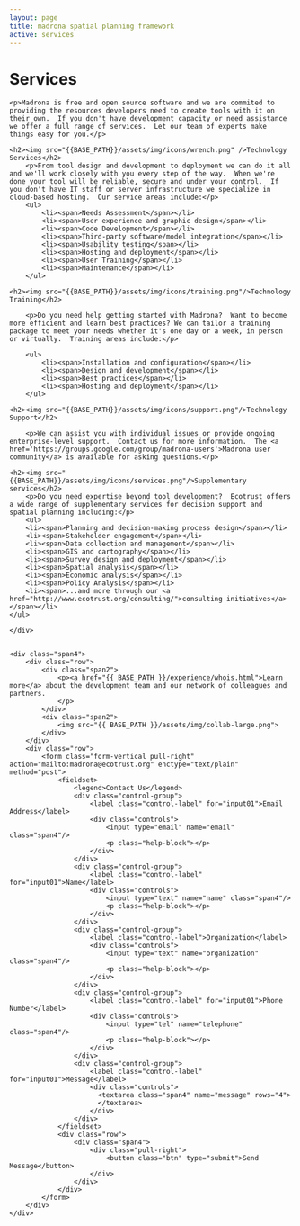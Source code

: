 ```yaml
---
layout: page
title: madrona spatial planning framework
active: services
---
```

<h1>Services</h1>
<div class="row services">
    <div class="span8">

    <p>Madrona is free and open source software and we are commited to providing the resources developers need to create tools with it on their own.  If you don't have development capacity or need assistance we offer a full range of services.  Let our team of experts make things easy for you.</p>
    
    <h2><img src="{{BASE_PATH}}/assets/img/icons/wrench.png" />Technology Services</h2>            
        <p>From tool design and development to deployment we can do it all and we'll work closely with you every step of the way.  When we're done your tool will be reliable, secure and under your control.  If you don't have IT staff or server infrastructure we specialize in cloud-based hosting.  Our service areas include:</p>
        <ul>
            <li><span>Needs Assessment</span></li>
            <li><span>User experience and graphic design</span></li>
            <li><span>Code Development</span></li>
            <li><span>Third-party software/model integration</span></li>
            <li><span>Usability testing</span></li>
            <li><span>Hosting and deployment</span></li>
            <li><span>User Training</span></li>
            <li><span>Maintenance</span></li>
        </ul>   

    <h2><img src="{{BASE_PATH}}/assets/img/icons/training.png"/>Technology Training</h2>

        <p>Do you need help getting started with Madrona?  Want to become more efficient and learn best practices? We can tailor a training package to meet your needs whether it's one day or a week, in person or virtually.  Training areas include:</p>

        <ul>
            <li><span>Installation and configuration</span></li>
            <li><span>Design and development</span></li>
            <li><span>Best practices</span></li>
            <li><span>Hosting and deployment</span></li>
        </ul>

    <h2><img src="{{BASE_PATH}}/assets/img/icons/support.png"/>Technology Support</h2>

        <p>We can assist you with individual issues or provide ongoing enterprise-level support.  Contact us for more information.  The <a href='https://groups.google.com/group/madrona-users'>Madrona user community</a> is available for asking questions.</p>

    <h2><img src="{{BASE_PATH}}/assets/img/icons/services.png"/>Supplementary services</h2>
        <p>Do you need expertise beyond tool development?  Ecotrust offers a wide range of supplementary services for decision support and spatial planning including:</p>        
        <ul>
        <li><span>Planning and decision-making process design</span></li>
        <li><span>Stakeholder engagement</span></li>
        <li><span>Data collection and management</span></li>
        <li><span>GIS and cartography</span></li>
        <li><span>Survey design and deployment</span></li>
        <li><span>Spatial analysis</span></li>
        <li><span>Economic analysis</span></li>
        <li><span>Policy Analysis</span></li>
        <li><span>...and more through our <a href="http://www.ecotrust.org/consulting/">consulting initiatives</a></span></li>
    </ul>

    </div>

    
    <div class="span4">
        <div class="row">
            <div class="span2">
                <p><a href="{{ BASE_PATH }}/experience/whois.html">Learn more</a> about the development team and our network of colleagues and partners.
                </p>
            </div>
            <div class="span2">
                <img src="{{ BASE_PATH }}/assets/img/collab-large.png">
            </div>
        </div>  
        <div class="row">
            <form class="form-vertical pull-right" action="mailto:madrona@ecotrust.org" enctype="text/plain" method="post">
                <fieldset>
                    <legend>Contact Us</legend>
                    <div class="control-group">
                        <label class="control-label" for="input01">Email Address</label>
                        <div class="controls">
                            <input type="email" name="email" class="span4"/>
                            <p class="help-block"></p>
                        </div>
                    </div>
                    <div class="control-group">
                        <label class="control-label" for="input01">Name</label>
                        <div class="controls">
                            <input type="text" name="name" class="span4"/>
                            <p class="help-block"></p>
                        </div>
                    </div>
                    <div class="control-group">
                        <label class="control-label">Organization</label>
                        <div class="controls">
                            <input type="text" name="organization" class="span4"/>
                            <p class="help-block"></p>
                        </div>
                    </div>
                    <div class="control-group">
                        <label class="control-label" for="input01">Phone Number</label>
                        <div class="controls">
                            <input type="tel" name="telephone" class="span4"/>
                            <p class="help-block"></p>
                        </div>
                    </div>
                    <div class="control-group">
                        <label class="control-label" for="input01">Message</label>
                        <div class="controls">
                          <textarea class="span4" name="message" rows="4">
                          </textarea>
                        </div>
                    </div>
                </fieldset>
                <div class="row">
                    <div class="span4">
                        <div class="pull-right">    
                            <button class="btn" type="submit">Send Message</button>
                        </div>
                    </div>
                </div>
            </form>
        </div>
    </div>
</div>